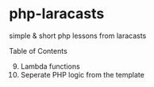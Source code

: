 # php-laracasts
simple &amp; short php lessons from laracasts


Table of Contents

9. Lambda functions
10. Seperate PHP logic from the template